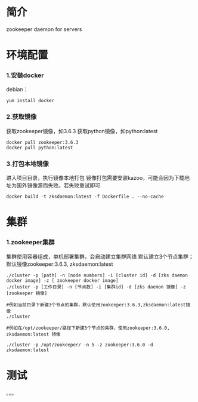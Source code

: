 # 简介

zookeeper daemon for servers

# 环境配置

### 1.安装docker
debian：

    yum install docker

### 2.获取镜像

获取zookeeper镜像，如3.6.3
获取python镜像，如python:latest

    docker pull zookeeper:3.6.3
    docker pull python:latest

### 3.打包本地镜像
进入项目目录，执行镜像本地打包
镜像打包需要安装kazoo，可能会因为下载地址为国外镜像源而失败。若失败重试即可

    docker build -t zksdaemon:latest -f Dockerfile . --no-cache

# 集群
### 1.zookeeper集群

集群使用容器组成，单机部署集群，会自动建立集群网络
默认建立3个节点集群；
默认镜像zookeeper:3.6.3, zksdaemon:latest

    ./cluster -p [path] -n [node numbers] -i [cluster id] -d [zks daemon docker image] -z [ zookeeper docker image]
    ./cluster -p [工作目录] -n [节点数] -i [集群id] -d [zks daemon 镜像] -z [zookeeper 镜像]

    #例如当前目录下新建3个节点的集群，默认使用zookeeper:3.6.3,zksdaemon:latest镜像
    ./cluster

    #例如在/opt/zookeeper/路径下新建5个节点的集群，使用zookeeper:3.6.0, zksdaemon:latest 镜像

    ./cluster -p /opt/zookeeper/ -n 5 -z zookeeper:3.6.0 -d zksdaemon:latest

# 测试
 。。。